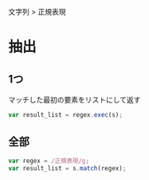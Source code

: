 文字列 > 正規表現
# 抽出
## 1つ
マッチした最初の要素をリストにして返す  
```javascript
var result_list = regex.exec(s);
```

## 全部
```javascript
var regex = /正規表現/g;
var result_list = s.match(regex);
```
